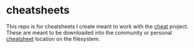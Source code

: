 # cheatsheets

This repo is for cheatsheets I create meant to work with the [cheat](https://github.com/cheat/cheat) project. These are meant to be downloaded into the community or personal [cheatsheet](https://github.com/cheat/cheatsheets) location on the filesystem. 
